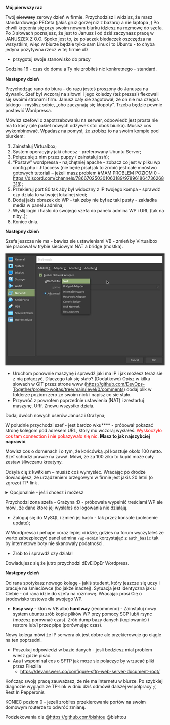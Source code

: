 **Mój pierwszy raz**

Twój ~~pierwszy~~ zerowy dzień w firmie. Przychodzisz i widzisz, że masz standardowego PECeta (jakiś gruz gorzej niż z bazaru) a nie laptopa ;(
Po chwili kręcenia się przy swoim nowym biurku idziesz na rozmowę do szefa. Po 3 słowach poznajesz, że jest to Janusz i od dziś zaczynasz pracę w JANUSZEX Z O.O.
Spoko jest to, że polaczek biedaczek oszczędza na wszystkim, więc w biurze będzie tylko sam Linux i to Ubuntu - to chyba jedyna pozytywna rzecz w tej firmie xD

 - przygotuj swoje stanowisko do pracy

Godzina 16 - czas do domu a Ty nie zrobiłeś nic konkretnego - standard.

**Następny dzień**

Przychodząc rano do biura - do razu jesteś proszony do Janusza na dywanik.
Szef byl wczoraj na siłowni i jego koledzy (też prezesi) flexowali się swoimi stronami firm.
Janusz cały sie zagotował, że on nie ma czegoś takiego – myślisz sobie, „oho zaczynają się kłopoty”. Trzeba będzie pewnie postawić Wordpressa. 

Mówisz szefowi o zapotrzebowaniu na serwer, odpowiedź jest prosta nie ma to kasy (ale pakiet nowych odżywek stoi obok biurka). 
Musisz coś wykombinować. Wpadasz na pomysł, że zrobisz to na swoim kompie pod biurkiem:
  1. Zainstaluj Virtualbox;
  2. System operacyjny jaki chcesz - preferowany Ubuntu Server;
  3. Połącz się z nim przez puppy ( zainstaluj ssh);
  4. “Postaw” wordpressa - najchętniej apache -  zobacz co jest w pliku wp config.php i .htaccess (nie będę pisał jak to zrobić jest całe mnóstwo gotowych tutoriali – jeżeli  masz problem #MAM PROBLEM POZIOM 0 - https://discord.com/channels/786670250301063189/978961864736268318);
  5. Przekieruj port 80 tak aby był widoczny z IP twojego kompa - sprawdź czy dziala to w twojej lokalnej sieci;
  6. Dodaj jakis obrazek do WP - tak zeby nie był az taki pusty - zakładka media w panelu admina;
  7. Wyślij login i hasło do swojego szefa do panelu admina WP i URL (tak na niby..);
  8. Koniec dnia.

**Następny dzień**

Szefa jeszcze nie ma - bawisz sie ustawieniami VB - zmień by Virtualbox nie pracował w trybie sieciowym NAT a bridge (mostka).

![VB](img/VB1.jpg?raw=true "VB network")

 
  - Uruchom ponownie maszynę i sprawdź jaki ma IP i jak możesz teraz sie z nią połączyć.
    Dlaczego tak się stało?
    (Dodatkowo) Opisz w kilku słowach w GIT przez strone www (https://github.com/DevOps-Together/project-wojtas/tree/main/level/0/comments) dodaj plik w folderze poziom zero ze swoim nick i napisz co sie stało. 
  - Przywróć z powrotem poprzednie ustawienia (NAT) i zrestartuj maszynę. Ufff. Znowu wszystko działa.

Dodaj dwóch nowych userów Janusz i Grażyna;

W południe przychodzi szef - jest bardzo wku**** - próbował pokazać stronę kolegom pod adresem URL, który mu wczoraj wysłałeś. 
 <span style="color:red">Wyskoczyło coś tam connection i nie pokazywało się nic</span>. **Masz to jak najszybciej naprawić**. 

Mowisz cos o domenach i o tym, że końcówką .pl kosztuje około 100 netto. Szef schodzi prawie na zawał. Mówi, że za 100 ziko to kupić może cały zestaw śliwczanu kreatyny.

Odsyła cię z kwitkiem – musisz coś wymyśleć.
Wracając po drodze dowiadujesz, że urządzeniem brzegowym w firmie jest jakiś 20 letni (o zgrozo) TP-link .

<details><summary>Opcjonalnie - jeśli chcesz i możesz</summary>
Wystaw swoją stronę WP na świat w swoim domowym labie.
Oczywiste jest to, że trzeba zrobić port forwarding na routerze - jeśli tego nie wiesz napisz o tym na #MAM PROBLEM POZIOM 0. Mozesz też dodać darmowa domenę https://freedns.afraid.org/ lub https://freedns.42.pl/.
</p>
</details>

Przychodzi żona szefa - Grażyna :D - próbowała wypełnić treściami WP ale mówi, że dane które jej wysłałeś do logowania nie działają.

  - Zaloguj się do MySQL i zmień jej hasło - tak przez konsole (polecenie update);

W Wordpressa i pehape coraz lepiej ci idzie, gdzies na forum wyczytałeś ze warto zabezpieczyć panel admina `/wp-admin` korzystająć z `auth_basic` tak by internetowe boty nie skanowały podatności.
  - Zrób to i sprawdź czy działa!  


Dowiadujesz się że jutro przychodzi dEvElOpEr Wordpress.

**Następny dzień**

Od rana spotykasz nowego kolegę - jakiś student, który jeszcze się uczy i pracuje na śmieciówce (bo jakże inaczej). Sytuacja jest identyczna jak u Ciebie - od rana idzie do szefa na rozmowę. Wracając prosi Cię o środowisko testowe dla swojego WP.

  - **Easy way** - klon w VB albo **hard way** (recommend) - Zainstaluj nowy system ubuntu zrób kopie plików WP przy pomocy SCP lub/i rsync (możesz porownać czas). Zrób dump bazy danych (kopiowanie) i restore lub/i przez pipe (porównując czas).

Nowy kolega mówi że IP serwera ok jest dobre ale przekierowuje go ciągle na ten poprzedni.
  - Poszukaj odpowiedzi w bazie danych - jesli bedziesz mial problem wiesz gdzie pisać.
  - Aaa i wspominal cos o SFTP jak moze sie polaczyc by wrzucać pliki przez Filezilla 
      - https://devanswers.co/configure-sftp-web-server-document-root/

Kończąc swoją pracę zauważasz, że nie ma Internetu w biurze. Po szybkiej diagnozie wygląda ze TP-link w dniu dziś odmówił dalszej współpracy ;( Rest In Pepperonis 

KONIEC poziom 0 - jeżeli zrobiłes przekierowanie portów na swoim domowym routerze to odwróć zmianę.

Podziekowania dla @https://github.com/bishtou
@bishtou

